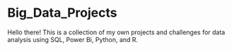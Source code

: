 # Big_Data_Projects
Hello there! This is a collection of my own projects and challenges for data analysis using SQL, Power Bi, Python, and R.
